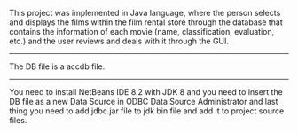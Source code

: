 This project was implemented in Java language, where the person selects and displays the films within the film rental store through the database that contains the information of each movie (name, classification, evaluation, etc.) and the user reviews and deals with it through the GUI.

---------------------------------------------------------------------------------

The DB file is a accdb file.

---------------------------------------------------------------------------------

You need to install NetBeans IDE 8.2 with JDK 8 and you need to insert the DB file as a new Data Source in ODBC Data Source Administrator and last thing you need to add jdbc.jar file to jdk bin file and add it to project source files.

